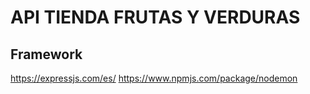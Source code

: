 # API TIENDA FRUTAS Y VERDURAS

## Framework

https://expressjs.com/es/
https://www.npmjs.com/package/nodemon

